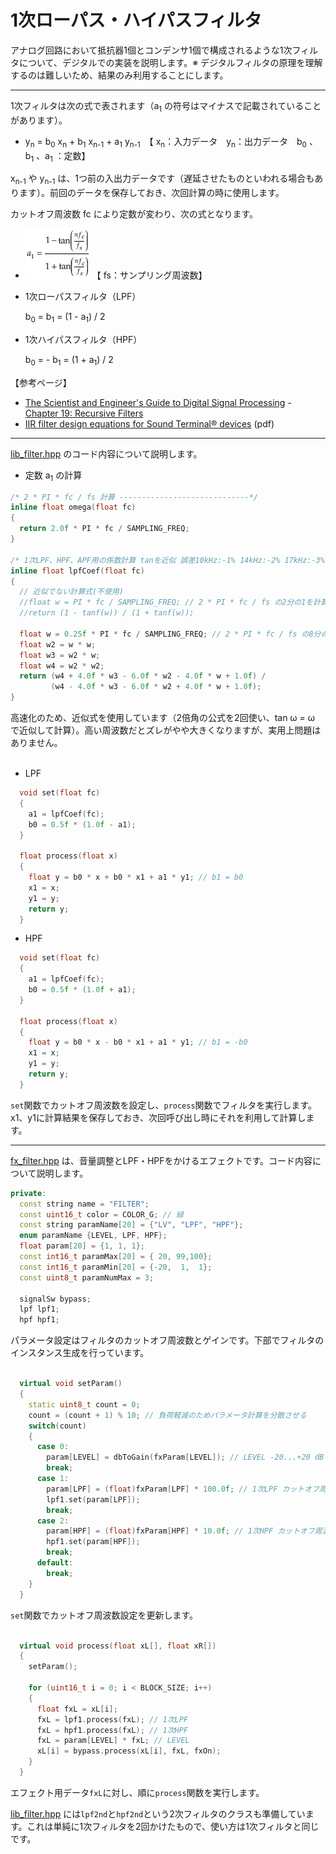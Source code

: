# 1次ローパス・ハイパスフィルタ

アナログ回路において抵抗器1個とコンデンサ1個で構成されるような1次フィルタについて、デジタルでの実装を説明します。※ デジタルフィルタの原理を理解するのは難しいため、結果のみ利用することにします。

---

1次フィルタは次の式で表されます（a<sub>1</sub> の符号はマイナスで記載されていることがあります）。

- y<sub>n</sub> = b<sub>0</sub> x<sub>n</sub> + b<sub>1</sub> x<sub>n-1</sub> + a<sub>1</sub> y<sub>n-1</sub>　【 x<sub>n</sub>：入力データ　y<sub>n</sub>：出力データ　b<sub>0</sub> 、b<sub>1</sub> 、a<sub>1</sub> ：定数】

x<sub>n-1</sub> や y<sub>n-1</sub> は、1つ前の入出力データです（遅延させたものといわれる場合もあります）。前回のデータを保存しておき、次回計算の時に使用します。

カットオフ周波数 fc により定数が変わり、次の式となります。

- ![a](img/220_001.png) 【 fs：サンプリング周波数】

- 1次ローパスフィルタ（LPF）

  b<sub>0</sub> = b<sub>1</sub> = (1 - a<sub>1</sub>) / 2

- 1次ハイパスフィルタ（HPF）

  b<sub>0</sub> = - b<sub>1</sub> = (1 + a<sub>1</sub>) / 2

【参考ページ】
- [The Scientist and Engineer's Guide to Digital Signal Processing](http://www.dspguide.com/) - [Chapter 19: Recursive Filters](https://www.dspguide.com/ch19/1.htm)
- [IIR filter design equations for Sound Terminal® devices](https://www.st.com/resource/ja/application_note/dm00038862.pdf) (pdf)

---

[lib_filter.hpp](https://github.com/kanengomibako/Sodium/blob/main/Src/example/lib_filter.hpp) のコード内容について説明します。

- 定数 a<sub>1</sub> の計算

```c++
/* 2 * PI * fc / fs 計算 -----------------------------*/
inline float omega(float fc)
{
  return 2.0f * PI * fc / SAMPLING_FREQ;
}

/* 1次LPF、HPF、APF用の係数計算 tanを近似 誤差10kHz:-1% 14kHz:-2% 17kHz:-3% -------*/
inline float lpfCoef(float fc)
{
  // 近似でない計算式(不使用)
  //float w = PI * fc / SAMPLING_FREQ; // 2 * PI * fc / fs の2分の1を計算
  //return (1 - tanf(w)) / (1 + tanf(w));

  float w = 0.25f * PI * fc / SAMPLING_FREQ; // 2 * PI * fc / fs の8分の1を計算
  float w2 = w * w;
  float w3 = w2 * w;
  float w4 = w2 * w2;
  return (w4 + 4.0f * w3 - 6.0f * w2 - 4.0f * w + 1.0f) /
         (w4 - 4.0f * w3 - 6.0f * w2 + 4.0f * w + 1.0f);
}
```
高速化のため、近似式を使用しています（2倍角の公式を2回使い、tan ω = ω で近似して計算）。高い周波数だとズレがやや大きくなりますが、実用上問題はありません。<br>
<br>

- LPF
```c++
  void set(float fc)
  {
    a1 = lpfCoef(fc);
    b0 = 0.5f * (1.0f - a1);
  }

  float process(float x)
  {
    float y = b0 * x + b0 * x1 + a1 * y1; // b1 = b0
    x1 = x;
    y1 = y;
    return y;
  }
```
- HPF
```c++
  void set(float fc)
  {
    a1 = lpfCoef(fc);
    b0 = 0.5f * (1.0f + a1);
  }

  float process(float x)
  {
    float y = b0 * x - b0 * x1 + a1 * y1; // b1 = -b0
    x1 = x;
    y1 = y;
    return y;
  }
```
`set`関数でカットオフ周波数を設定し、`process`関数でフィルタを実行します。x1、y1に計算結果を保存しておき、次回呼び出し時にそれを利用して計算します。<br>

---

[fx_filter.hpp](https://github.com/kanengomibako/Sodium/blob/main/Src/example/fx_filter.hpp) は、音量調整とLPF・HPFをかけるエフェクトです。コード内容について説明します。

```c++
private:
  const string name = "FILTER";
  const uint16_t color = COLOR_G; // 緑
  const string paramName[20] = {"LV", "LPF", "HPF"};
  enum paramName {LEVEL, LPF, HPF};
  float param[20] = {1, 1, 1};
  const int16_t paramMax[20] = { 20, 99,100};
  const int16_t paramMin[20] = {-20,  1,  1};
  const uint8_t paramNumMax = 3;

  signalSw bypass;
  lpf lpf1;
  hpf hpf1;
```
パラメータ設定はフィルタのカットオフ周波数とゲインです。下部でフィルタのインスタンス生成を行っています。<br>
<br>

```c++
  virtual void setParam()
  {
    static uint8_t count = 0;
    count = (count + 1) % 10; // 負荷軽減のためパラメータ計算を分散させる
    switch(count)
    {
      case 0:
        param[LEVEL] = dbToGain(fxParam[LEVEL]); // LEVEL -20...+20 dB
        break;
      case 1:
        param[LPF] = (float)fxParam[LPF] * 100.0f; // 1次LPF カットオフ周波数 100...9900 Hz
        lpf1.set(param[LPF]);
        break;
      case 2:
        param[HPF] = (float)fxParam[HPF] * 10.0f; // 1次HPF カットオフ周波数 10...1000 Hz
        hpf1.set(param[HPF]);
        break;
      default:
        break;
    }
  }
```
`set`関数でカットオフ周波数設定を更新します。<br>
<br>

```c++
  virtual void process(float xL[], float xR[])
  {
    setParam();

    for (uint16_t i = 0; i < BLOCK_SIZE; i++)
    {
      float fxL = xL[i];
      fxL = lpf1.process(fxL); // 1次LPF
      fxL = hpf1.process(fxL); // 1次HPF
      fxL = param[LEVEL] * fxL; // LEVEL
      xL[i] = bypass.process(xL[i], fxL, fxOn);
    }
  }
```
エフェクト用データ`fxL`に対し、順に`process`関数を実行します。

[lib_filter.hpp](https://github.com/kanengomibako/Sodium/blob/main/Src/example/lib_filter.hpp) には`lpf2nd`と`hpf2nd`という2次フィルタのクラスも準備しています。これは単純に1次フィルタを2回かけたもので、使い方は1次フィルタと同じです。
